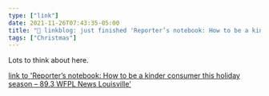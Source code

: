 ```yaml
---
type: ["link"]
date: 2021-11-26T07:43:35-05:00
title: "🔗 linkblog: just finished 'Reporter’s notebook: How to be a kinder consumer this holiday season – 89.3 WFPL News Louisville'"
tags: ["Christmas"]
---
```

Lots to think about here.
 
[link to 'Reporter’s notebook: How to be a kinder consumer this holiday season – 89.3 WFPL News Louisville'](https://wfpl.org/reporters-notebook-how-to-be-a-kinder-consumer-this-holiday-season/)
